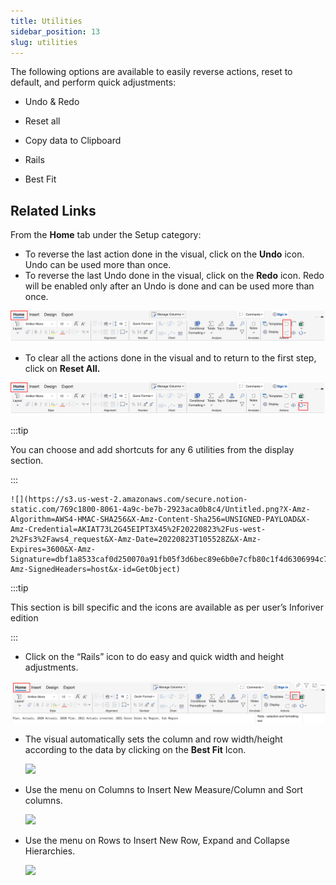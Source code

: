 ```yaml
---
title: Utilities
sidebar_position: 13
slug: utilities
---
```




The following options are available to easily reverse actions, reset to default, and perform quick adjustments:

- Undo & Redo

- Reset all

- Copy data to Clipboard

- Rails

- Best Fit

## Related Links














From the **Home** tab under the Setup category:

- To reverse the last action done in the visual, click on the **Undo** icon. Undo can be used more than once.
- To reverse the last Undo done in the visual, click on the **Redo** icon. Redo will be enabled only after an Undo is done and can be used more than once.

![](/img/1256038865.png)

- To clear all the actions done in the visual and to return to the first step, click on **Reset All.**

![](/img/680444884.png)


:::tip

You can choose and add shortcuts for any 6 utilities from the display section.

:::



	![](https://s3.us-west-2.amazonaws.com/secure.notion-static.com/769c1800-8061-4a9c-be7b-2923aca0b8c4/Untitled.png?X-Amz-Algorithm=AWS4-HMAC-SHA256&X-Amz-Content-Sha256=UNSIGNED-PAYLOAD&X-Amz-Credential=AKIAT73L2G45EIPT3X45%2F20220823%2Fus-west-2%2Fs3%2Faws4_request&X-Amz-Date=20220823T105528Z&X-Amz-Expires=3600&X-Amz-Signature=dbf1a8533caf0d250070a91fb05f3d6bec89e6b0e7cfb80c1f4d6306994c7551&X-Amz-SignedHeaders=host&x-id=GetObject)


:::tip

This section is bill specific and the icons are available as per user’s Inforiver edition

:::


- Click on the “Rails” icon to do easy and quick width and height adjustments.

![](/img/1029470484.png)

- The visual automatically sets the column and row width/height according to the data by clicking on the **Best Fit** Icon.

	![](https://s3.us-west-2.amazonaws.com/secure.notion-static.com/a66fd1b0-cd4c-489c-9e38-6c0895abe98c/Untitled.png?X-Amz-Algorithm=AWS4-HMAC-SHA256&X-Amz-Content-Sha256=UNSIGNED-PAYLOAD&X-Amz-Credential=AKIAT73L2G45EIPT3X45%2F20220823%2Fus-west-2%2Fs3%2Faws4_request&X-Amz-Date=20220823T105529Z&X-Amz-Expires=3600&X-Amz-Signature=615bba3996dde42d089f28b043ceea9b6142bdd33258d1ff69afc5aa58e26482&X-Amz-SignedHeaders=host&x-id=GetObject)

- Use the menu on Columns to Insert New Measure/Column and Sort columns.

	![](https://s3.us-west-2.amazonaws.com/secure.notion-static.com/46f878f6-1f79-43b2-870d-5f27e25a44c3/Screenshot_2022-06-21_at_2.25.01_PM.png?X-Amz-Algorithm=AWS4-HMAC-SHA256&X-Amz-Content-Sha256=UNSIGNED-PAYLOAD&X-Amz-Credential=AKIAT73L2G45EIPT3X45%2F20220823%2Fus-west-2%2Fs3%2Faws4_request&X-Amz-Date=20220823T105530Z&X-Amz-Expires=3600&X-Amz-Signature=a6437d296f5a1aa8beed21ee15aa80bdcecc4e884390b7e36c45b8ab9e93cc56&X-Amz-SignedHeaders=host&x-id=GetObject)

- Use the menu on Rows to Insert New Row, Expand and Collapse Hierarchies.

	![](https://s3.us-west-2.amazonaws.com/secure.notion-static.com/4dd74850-070a-41d8-9bb8-732325ffd338/Screenshot_2022-06-21_at_2.29.05_PM.png?X-Amz-Algorithm=AWS4-HMAC-SHA256&X-Amz-Content-Sha256=UNSIGNED-PAYLOAD&X-Amz-Credential=AKIAT73L2G45EIPT3X45%2F20220823%2Fus-west-2%2Fs3%2Faws4_request&X-Amz-Date=20220823T105531Z&X-Amz-Expires=3600&X-Amz-Signature=f0cd3de2b4b5eb0bd050e8e08011d1942e4254c653dad0971b039b15f4f12e13&X-Amz-SignedHeaders=host&x-id=GetObject)


